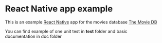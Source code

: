 React Native app example
===

This is an example [React Native](https://facebook.github.io/react-native/) app for the movies database [The Movie DB](https://www.themoviedb.org)

You can find example of one unit test in __test__ folder and basic documentation in doc folder
